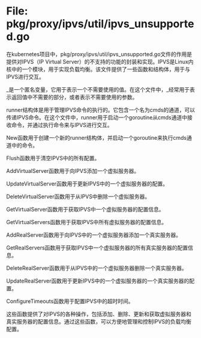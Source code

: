 # File: pkg/proxy/ipvs/util/ipvs_unsupported.go

在kubernetes项目中，pkg/proxy/ipvs/util/ipvs_unsupported.go文件的作用是提供对IPVS（IP Virtual Server）的不支持的功能的封装和实现。IPVS是Linux内核中的一个模块，用于实现负载均衡。该文件提供了一些函数和结构体，用于与IPVS进行交互。

_是一个匿名变量，它用于表示一个不需要使用的值。在这个文件中，_经常用于表示返回值中不需要的部分，或者表示不需要使用的参数。

runner结构体是用于管理IPVS命令的执行的。它包含一个名为cmds的通道，可以传递IPVS命令。在这个文件中，runner用于启动一个goroutine从cmds通道中接收命令，并通过执行命令来与IPVS进行交互。

New函数用于创建一个新的runner结构体，并启动一个goroutine来执行cmds通道中的命令。

Flush函数用于清空IPVS中的所有配置。

AddVirtualServer函数用于向IPVS添加一个虚拟服务器。

UpdateVirtualServer函数用于更新IPVS中的一个虚拟服务器的配置。

DeleteVirtualServer函数用于从IPVS中删除一个虚拟服务器。

GetVirtualServer函数用于获取IPVS中一个虚拟服务器的配置信息。

GetVirtualServers函数用于获取IPVS中所有虚拟服务器的配置信息。

AddRealServer函数用于向IPVS中的一个虚拟服务器添加一个真实服务器。

GetRealServers函数用于获取IPVS中一个虚拟服务器的所有真实服务器的配置信息。

DeleteRealServer函数用于从IPVS中的一个虚拟服务器删除一个真实服务器。

UpdateRealServer函数用于更新IPVS中的一个虚拟服务器的一个真实服务器的配置。

ConfigureTimeouts函数用于配置IPVS中的超时时间。

这些函数提供了对IPVS的各种操作，包括添加、删除、更新和获取虚拟服务器和真实服务器的配置信息。通过这些函数，可以方便地管理和控制IPVS的负载均衡配置。

